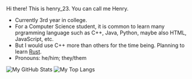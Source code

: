 
Hi there! This is henry_23. You can call me Henry.

- Currently 3rd year in college.
- For a Computer Science student, it is common to learn many prgramming language such as C++, Java, Python, maybe also HTML, JavaScript, etc.
- But I would use C++ more than others for the time being. Planning to learn [Rust](https://www.rust-lang.org/).
- Pronouns: he/him; they/them

![My GitHub Stats](https://github-readme-stats.vercel.app/api?username=tsagaanbar&theme=vue-dark&show_icons=true)
![My Top Langs](https://github-readme-stats.vercel.app/api/top-langs/?username=tsagaanbar&theme=vue-dark&langs_count=3)
